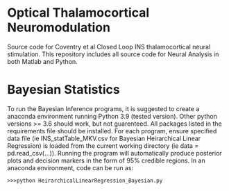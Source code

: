 # Optical Thalamocortical Neuromodulation
Source code for Coventry et al Closed Loop INS thalamocortical neural stimulation. This repository includes all source code for Neural Analysis in both Matlab and Python.

# Bayesian Statistics
To run the Bayesian Inference programs, it is suggested to create a anaconda environment running Python 3.9 (tested version). Other python versions >= 3.6 should work, but not guarenteed. All packages listed in the requirements file should be installed. For each program, ensure specified data file (ie INS_statTable_MKV.csv for Bayesian Heirarchical Linear Regression) is loaded from the current working directory (ie data = pd.read_csv(...)). Running the program will automatically produce posterior plots and decision markers in the form of 95% credible regions. In an anaconda environment, code can be run as:
```
>>>python HeirarchicalLinearRegression_Bayesian.py
```
